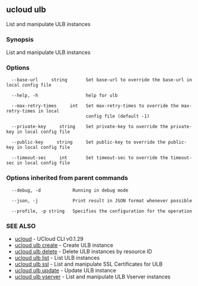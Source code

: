 ## ucloud ulb

List and manipulate ULB instances

### Synopsis

List and manipulate ULB instances

### Options

```
  --base-url     string       Set base-url to override the base-url in local config file 

  --help, -h                  help for ulb 

  --max-retry-times     int   Set max-retry-times to override the max-retry-times in local
                              config file (default -1) 

  --private-key     string    Set private-key to override the private-key in local config file 

  --public-key     string     Set public-key to override the public-key in local config file 

  --timeout-sec     int       Set timeout-sec to override the timeout-sec in local config file 

```

### Options inherited from parent commands

```
  --debug, -d            Running in debug mode 

  --json, -j             Print result in JSON format whenever possible 

  --profile, -p string   Specifies the configuration for the operation 

```

### SEE ALSO

* [ucloud](cli/cmd/ucloud)	 - UCloud CLI v0.1.29
* [ucloud ulb create](cli/cmd/ucloud/ulb/create)	 - Create ULB instance
* [ucloud ulb delete](cli/cmd/ucloud/ulb/delete)	 - Delete ULB instances by resource ID
* [ucloud ulb list](cli/cmd/ucloud/ulb/list)	 - List ULB instances
* [ucloud ulb ssl](cli/cmd/ucloud/ulb/ssl)	 - List and manipulate SSL Certificates for ULB
* [ucloud ulb update](cli/cmd/ucloud/ulb/update)	 - Update ULB instance
* [ucloud ulb vserver](cli/cmd/ucloud/ulb/vserver)	 - List and manipulate ULB Vserver instances

